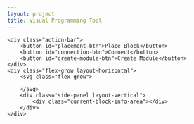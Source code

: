```yaml
---
layout: project
title: Visual Programming Tool
---
```


<script src="d3.js" type="text/javascript"></script>
<script src="jquery-3.1.1.js" type="text/javascript"></script>
<script src="definitions.js" type="text/javascript"></script>
<script src="renderClasses.js" type="text/javascript"></script>
<script src="render.js" type="text/javascript"></script>
<script src="start.js" type="text/javascript"></script>

<link href="main.css" rel="stylesheet">
<div class="layout-vertical project-container">

    <div class="action-bar">
        <button id="placement-btn">Place Block</button>
        <button id="connection-btn">Connect</button>
        <button id="create-module-btn">Create Module</button>
    </div>
    <div class="flex-grow layout-horizontal">
        <svg class="flex-grow">

        </svg>
        <div class="side-panel layout-vertical">
            <div class="current-block-info-area"></div>
        </div>
    </div>
</div>